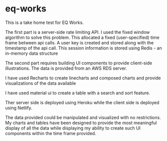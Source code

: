 # eq-works
This is a take home test for EQ Works.


The first part is a server-side rate limiting API. I used the fixed window algorithm to solve this problem. This allocated a fixed (user-specified) time frame between api calls. A user key is created and stored along with the timestamp of the api call. This session information is stored using Redis - an in-memory data structure

The second part requires building UI components to provide client-side illustrations. The data is provided from an AWS RDS server.

I have used Recharts to create linecharts and composed charts and provide visualizations of the data available

I have used material ui to create a table with a search and sort feature.

Ther server side is deployed using Heroku while the client side is deployed using Netlify.

The data provided could be manipulated and visualized with no restrictions. My charts and tables have been designed to provide the most meaningful display of all the data while displaying my ability to create such UI components within the time frame provided.
